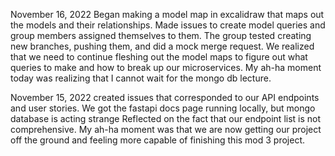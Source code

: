 
November 16, 2022
Began making a model map in excalidraw that maps out the models and their relationships. Made issues to create model queries and group members assigned themselves to them. The group tested creating new branches, pushing them, and did a mock merge request.
We realized that we need to continue fleshing out the model maps to figure out what queries to make and how to break up our microservices.
My ah-ha moment today was realizing that I cannot wait for the mongo db lecture.


November 15, 2022
created issues that corresponded to our API endpoints and user stories. We got the fastapi docs page running locally, but mongo database is acting strange
Reflected on the fact that our endpoint list is not comprehensive.
My ah-ha moment was that we are now getting our project off the ground and feeling more capable of finishing this mod 3 project.
